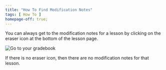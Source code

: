 ```yaml
---
title: "How To Find Modification Notes"
tags: [ How To ]
homepage-off: true;
---
```

You can always get to the modification notes for a lesson by clicking on the eraser icon at the bottom of the lesson page.

![Go to your gradebook]({{site.baseurl}}\assets\images\how-to-see-modification-notes.JPG)

If there is no eraser icon, then there are no modification notes for that lesson.
